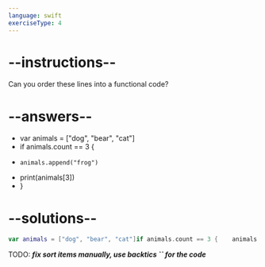 ```yaml
---
language: swift
exerciseType: 4
---
```


# --instructions--

Can you order these lines into a functional code?

# --answers--

- var animals = ["dog", "bear", "cat"]
- if animals.count == 3 {
-     animals.append("frog")
- print(animals[3])
- }

# --solutions--

```swift
var animals = ["dog", "bear", "cat"]if animals.count == 3 {    animals.append("frog")}print(animals[3])
```

TODO: ___fix sort items manually, use backtics `` for the code___
